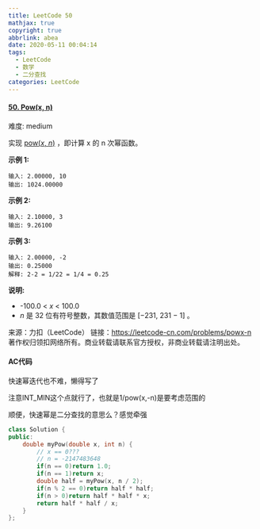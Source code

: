 ```yaml
---
title: LeetCode 50
mathjax: true
copyright: true
abbrlink: abea
date: 2020-05-11 00:04:14
tags:
  - LeetCode
  - 数学
  - 二分查找
categories: LeetCode
---
```


#### [50. Pow(x, n)](https://leetcode-cn.com/problems/powx-n/)

难度: medium

实现 [pow(*x*, *n*)](https://www.cplusplus.com/reference/valarray/pow/) ，即计算 x 的 n 次幂函数。

**示例 1:**

```
输入: 2.00000, 10
输出: 1024.00000
```

<!--more-->

**示例 2:**

```
输入: 2.10000, 3
输出: 9.26100
```

**示例 3:**

```
输入: 2.00000, -2
输出: 0.25000
解释: 2-2 = 1/22 = 1/4 = 0.25
```

**说明:**

- -100.0 < *x* < 100.0
- *n* 是 32 位有符号整数，其数值范围是 [−231, 231 − 1] 。

来源：力扣（LeetCode）
链接：https://leetcode-cn.com/problems/powx-n
著作权归领扣网络所有。商业转载请联系官方授权，非商业转载请注明出处。

#### AC代码

快速幂迭代也不难，懒得写了

注意INT_MIN这个点就行了，也就是1/pow(x,-n)是要考虑范围的

顺便，快速幂是二分查找的意思么？感觉牵强

```c++
class Solution {
public:
    double myPow(double x, int n) {
        // x == 0???
        // n = -2147483648
        if(n == 0)return 1.0;
        if(n == 1)return x;
        double half = myPow(x, n / 2);
        if(n % 2 == 0)return half * half;
        if(n > 0)return half * half * x;
        return half * half / x;
    }
};
```

